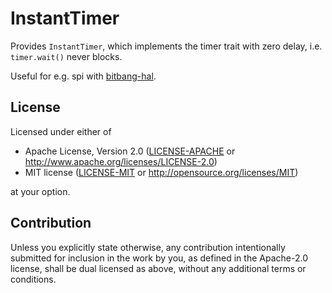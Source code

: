 # InstantTimer

Provides `InstantTimer`, which implements the timer trait with zero delay, i.e.
`timer.wait()` never blocks.

Useful for e.g. spi with [bitbang-hal](https://github.com/sajattack/bitbang-hal/).

## License

Licensed under either of

- Apache License, Version 2.0 ([LICENSE-APACHE](LICENSE-APACHE) or http://www.apache.org/licenses/LICENSE-2.0)
- MIT license ([LICENSE-MIT](LICENSE-MIT) or http://opensource.org/licenses/MIT)

at your option.

## Contribution

Unless you explicitly state otherwise, any contribution intentionally submitted
for inclusion in the work by you, as defined in the Apache-2.0 license, shall be
dual licensed as above, without any additional terms or conditions.
